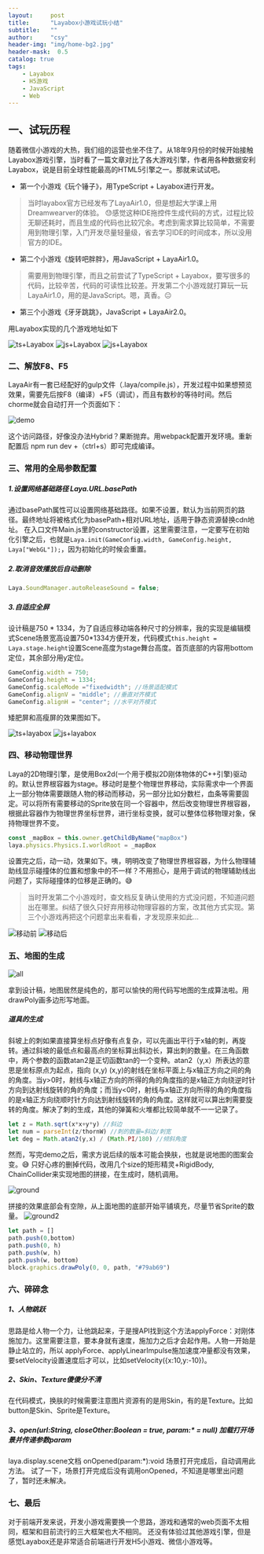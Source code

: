 ```yaml
---
layout:     post
title:      "Layabox小游戏试玩小结"
subtitle:   ""
author:     "csy"
header-img: "img/home-bg2.jpg"
header-mask:  0.5
catalog: true
tags:
    - Layabox
    - H5游戏
    - JavaScript
    - Web
---
```


## 一、试玩历程

随着微信小游戏的大热，我们组的运营也坐不住了。从18年9月份的时候开始接触Layabox游戏引擎，当时看了一篇文章对比了各大游戏引擎，作者用各种数据安利Layabox，说是目前全球性能最高的HTML5引擎之一。那就来试试吧。

- 第一个小游戏《玩个锤子》，用TypeScript + Layabox进行开发。
> 当时layabox官方已经发布了LayaAir1.0，但是想起大学课上用Dreamwearver的体验。 :sweat:感觉这种IDE拖控件生成代码的方式，过程比较无聊还耗时，而且生成的代码也比较冗余。考虑到需求算比较简单，不需要用到物理引擎，入门开发尽量轻量级，省去学习IDE的时间成本，所以没用官方的IDE。

- 第二个小游戏《旋转吧胖胖》，用JavaScript + LayaAir1.0。
> 需要用到物理引擎，而且之前尝试了TypeScript + Layabox，要写很多的代码，比较辛苦，代码的可读性比较差。开发第二个小游戏就打算玩一玩LayaAir1.0，用的是JavaScript。嗯，真香。:neutral_face:

- 第三个小游戏《牙牙跳跳》，JavaScript + LayaAir2.0。

用Layabox实现的几个游戏地址如下

![ts+Layabox](/img/layabox/playHammer.png) ![js+Layabox](/img/layabox/climb.png) ![js+Layabox](/img/layabox/toothJump.png)

### 二、解放F8、F5
LayaAir有一套已经配好的gulp文件（.laya/compile.js），开发过程中如果想预览效果，需要先后按F8（编译）+F5（调试），而且有数秒的等待时间。然后chorme就会自动打开一个页面如下：

![demo](/img/layabox/demo.png)

这个访问路径，好像没办法Hybrid？果断抛弃。用webpack配置开发环境。重新配置后 npm run dev +（ctrl+s）即可完成编译。

### 三、常用的全局参数配置

##### 1.设置网络基础路径 Laya.URL.basePath

通过basePath属性可以设置网络基础路径。如果不设置，默认为当前网页的路径。最终地址将被格式化为basePath+相对URL地址，适用于静态资源替换cdn地址。
在入口文件Main.js里的constructor设置，这里需要注意，一定要写在初始化引擎之后，也就是```Laya.init(GameConfig.width, GameConfig.height, Laya["WebGL"]);```，因为初始化的时候会重置。

##### 2.取消音效播放后自动删除
```js
Laya.SoundManager.autoReleaseSound = false;
```

##### 3.自适应全屏
设计稿是750 * 1334，为了自适应移动端各种尺寸的分辨率，我的实现是编辑模式Scene场景宽高设置750*1334方便开发，代码模式```this.height = Laya.stage.height```设置Scene高度为stage舞台高度。首页底部的内容用bottom定位，其余部分用y定位。
```js
GameConfig.width = 750;
GameConfig.height = 1334;
GameConfig.scaleMode ="fixedwidth"; //场景适配模式
GameConfig.alignV = "middle"; //垂直对齐模式
GameConfig.alignH = "center"; //水平对齐模式
```
矮肥屏和高瘦屏的效果图如下。

![ts+layabox](/img/layabox/toothJumpS.png) ![js+layabox](/img/layabox/toothJumpL.png)

### 四、移动物理世界

Laya的2D物理引擎，是使用Box2d(一个用于模拟2D刚体物体的C++引擎)驱动的。默认世界根容器为stage。移动时是整个物理世界移动，实际需求中一个界面上一部分物体需要跟随人物的移动而移动，另一部分比如分数栏，血条等需要固定。可以将所有需要移动的Sprite放在同一个容器中，然后改变物理世界根容器，根据此容器作为物理世界坐标世界，进行坐标变换，就可以整体位移物理对象，保持物理世界不变。
```js
const _mapBox = this.owner.getChildByName("mapBox")
laya.physics.Physics.I.worldRoot = _mapBox
```
设置完之后，动一动，效果如下。咦，明明改变了物理世界根容器，为什么物理辅助线显示碰撞体的位置和想象中的不一样？不用担心，是用于调试的物理辅助线出问题了，实际碰撞体的位移是正确的。:sweat_smile:
> 当时开发第二个小游戏时，查文档反复确认使用的方式没问题，不知道问题出在哪里。纠结了很久只好弃用移动物理容器的方案，改其他方式实现。第三个小游戏再把这个问题拿出来看看，才发现原来如此...

![移动前](/img/layabox/physics1.png) ![移动后](/img/layabox/physics2.png)

### 五、地图的生成

![all](/img/layabox/all.png)

拿到设计稿，地图居然是纯色的，那可以愉快的用代码写地图的生成算法啦。用drawPoly画多边形写地面。

##### 道具的生成
斜坡上的刺如果直接算坐标点好像有点复杂，可以先画出平行于x轴的刺，再旋转。通过斜坡的最低点和最高点的坐标算出斜边长，算出刺的数量。在三角函数中，两个参数的函数atan2是正切函数tan的一个变种。atan2（y,x）所表达的意思是坐标原点为起点，指向 (x,y) (x,y)的射线在坐标平面上与x轴正方向之间的角的角度。当y>0时，射线与x轴正方向的所得的角的角度指的是x轴正方向绕逆时针方向到达射线旋转的角的角度；而当y<0时，射线与x轴正方向所得的角的角度指的是x轴正方向绕顺时针方向达到射线旋转的角的角度。这样就可以算出刺需要旋转的角度。解决了刺的生成，其他的弹簧和火堆都比较简单就不一一记录了。

```js
let z = Math.sqrt(x*x+y*y) //斜边
let num = parseInt(z/thornW) //刺的数量=斜边/刺宽
let deg = Math.atan2(y,x) / (Math.PI/180) //倾斜角度
```
然而，写完demo之后，需求方说后续的版本可能会换肤，也就是说地图的图案会变。:sweat_smile: 只好心疼的删掉代码，改用几个size的矩形精灵+RigidBody, ChainCollider来实现地图的拼接，在生成时，随机调用。

![ground](/img/layabox/ground.png)

拼接的效果底部会有空隙，从上面地图的底部开始平铺填充，尽量节省Sprite的数量。
![ground2](/img/layabox/ground2.png)
```js
let path = []
path.push(0,bottom)
path.push(0, h)
path.push(w, h)
path.push(w, bottom)
block.graphics.drawPoly(0, 0, path, "#79ab69")
```

### 六、碎碎念

##### 1、人物跳跃
思路是给人物一个力，让他跳起来，于是搜API找到这个方法applyForce：对刚体施加力。这里需要注意，要本身就有速度，施加力之后才会起作用。人物一开始是静止站立的，所以
applyForce、applyLinearImpulse施加速度冲量都没有效果，要setVelocity设置速度后才可以，比如setVelocity({x:10,y:-10})。

##### 2、Skin、Texture傻傻分不清
在代码模式，换肤的时候需要注意图片资源有的是用Skin，有的是Texture。比如button是Skin、Sprite是Texture。

##### 3、open(url:String, closeOther:Boolean = true, param:* = null) 加载打开场景并传递参数param
laya.display.scene文档 onOpened(param:*):void 场景打开完成后，自动调用此方法。
试了一下，场景打开完成后没有调用onOpened，不知道是哪里出问题了，暂时还未解决。


### 七、最后
对于前端开发来说，开发小游戏需要换一个思路，游戏和通常的web页面不太相同，框架和目前流行的三大框架也大不相同。
还没有体验过其他游戏引擎，但是感觉Layabox还是非常适合前端进行开发H5小游戏、微信小游戏等。
